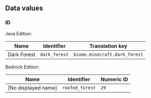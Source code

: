 ## Data values
### ID
Java Edition:

| Name        | Identifier    | Translation key               |
|-------------|---------------|-------------------------------|
| Dark Forest | `dark_forest` | `biome.minecraft.dark_forest` |

Bedrock Edition:

| Name                | Identifier      | Numeric ID |
|---------------------|-----------------|------------|
| [No displayed name] | `roofed_forest` | `29`       |


